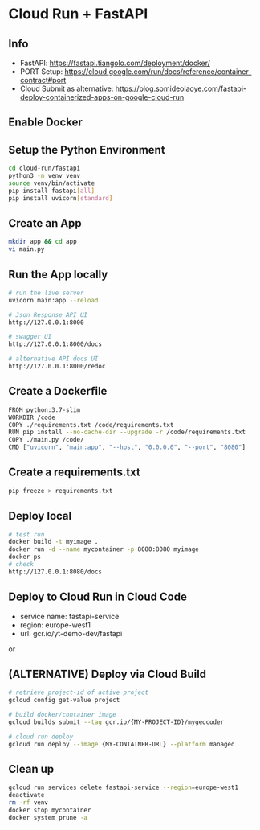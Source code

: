 # Cloud Run + FastAPI

## Info
- FastAPI: https://fastapi.tiangolo.com/deployment/docker/
- PORT Setup: https://cloud.google.com/run/docs/reference/container-contract#port
- Cloud Submit as alternative: https://blog.somideolaoye.com/fastapi-deploy-containerized-apps-on-google-cloud-run
## Enable Docker

## Setup the Python Environment
```bash
cd cloud-run/fastapi
python3 -m venv venv
source venv/bin/activate
pip install fastapi[all]
pip install uvicorn[standard]
```

## Create an App
```bash
mkdir app && cd app
vi main.py
```

## Run the App locally
```bash
# run the live server
uvicorn main:app --reload

# Json Response API UI
http://127.0.0.1:8000

# swagger UI
http://127.0.0.1:8000/docs

# alternative API docs UI
http://127.0.0.1:8000/redoc
```
## Create a Dockerfile
```bash
FROM python:3.7-slim
WORKDIR /code
COPY ./requirements.txt /code/requirements.txt
RUN pip install --no-cache-dir --upgrade -r /code/requirements.txt
COPY ./main.py /code/
CMD ["uvicorn", "main:app", "--host", "0.0.0.0", "--port", "8080"]
```

## Create a requirements.txt
```bash
pip freeze > requirements.txt
```
## Deploy local
```bash
# test run
docker build -t myimage .
docker run -d --name mycontainer -p 8080:8080 myimage
docker ps
# check 
http://127.0.0.1:8080/docs
```
## Deploy to Cloud Run in Cloud Code 
- service name: fastapi-service
- region: europe-west1
- url: gcr.io/yt-demo-dev/fastapi

or

## (ALTERNATIVE) Deploy via Cloud Build
```bash
# retrieve project-id of active project
gcloud config get-value project

# build docker/container image
gcloud builds submit --tag gcr.io/{MY-PROJECT-ID}/mygeocoder

# cloud run deploy
gcloud run deploy --image {MY-CONTAINER-URL} --platform managed
```

## Clean up
```bash
gcloud run services delete fastapi-service --region=europe-west1
deactivate
rm -rf venv
docker stop mycontainer
docker system prune -a
```
